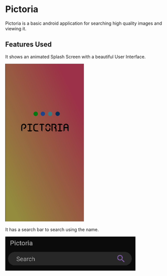 # Pictoria
Pictoria is a basic android application for searching high quality images and viewing it.

## Features Used

It shows an animated Splash Screen with a beautiful User Interface.

<img src="/readme_assets/splashscreen.png" width="250" height="500">

It has a search bar to search using the name.

![Search Bar](/readme_assets/search.png)
